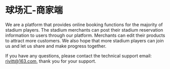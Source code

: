 # 球场汇-商家端

We are a platform that provides online booking functions for the majority of stadium players. The stadium merchants can post their stadium reservation information to users through our platform. Merchants can edit their products to attract more customers. We also hope that more stadium players can join us and let us share and make progress together.

If you have any questions, please contact the technical support email: rivitt@163.com, thank you for your support.
